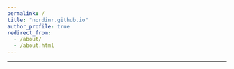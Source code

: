 ```yaml
---
permalink: /
title: "nordinr.github.io"
author_profile: true
redirect_from: 
  - /about/
  - /about.html
---
```





---




